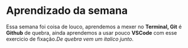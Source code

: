 # Aprendizado da semana

Essa semana foi coisa de louco, aprendemos a mexer no **Terminal, Git** é **Github** de quebra, ainda aprendemos a usar pouco **VSCode** com esse exercicio de fixação.*De quebra vem um italico junto*.
